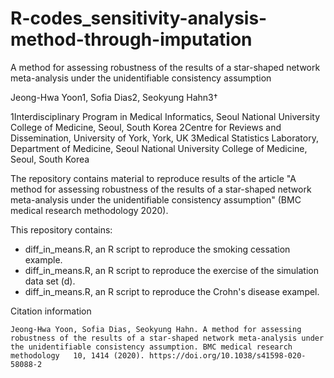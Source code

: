 # **R-codes_sensitivity-analysis-method-through-imputation**

A method for assessing robustness of the results of a star-shaped network meta-analysis under the unidentifiable consistency assumption

Jeong-Hwa Yoon1, Sofia Dias2, Seokyung Hahn3†

1Interdisciplinary Program in Medical Informatics, Seoul National University College of Medicine, Seoul, South Korea
2Centre for Reviews and Dissemination, University of York, York, UK
3Medical Statistics Laboratory, Department of Medicine, Seoul National University College of Medicine, Seoul, South Korea


The repository contains material to reproduce results of the article "A method for assessing robustness of the results of a star-shaped network meta-analysis under the unidentifiable consistency assumption" (BMC medical research methodology 2020).

This repository contains:

* diff_in_means.R, an R script to reproduce the smoking cessation example.
* diff_in_means.R, an R script to reproduce the exercise of the simulation data set (d).
* diff_in_means.R, an R script to reproduce the Crohn's disease exampel.

Citation information

	Jeong-Hwa Yoon, Sofia Dias, Seokyung Hahn. A method for assessing robustness of the results of a star-shaped network meta-analysis under the unidentifiable consistency assumption. BMC medical research methodology   10, 1414 (2020). https://doi.org/10.1038/s41598-020-58088-2
  
  
